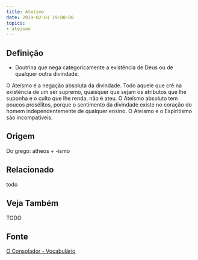 ```yaml
---
title: Ateísmo
date: 2019-02-01 19:00:00
topics:
- ateismo
---
```


## Definição
* Doutrina que nega categoricamente a existência de Deus ou de qualquer outra divindade.
 
O Ateísmo é a negação absoluta da divindade. Todo aquele que crê na existência
de um ser supremo, quaisquer que sejam os atributos que lhe suponha e o culto
que lhe renda, não é ateu. O Ateísmo absoluto tem poucos prosélitos, porque o
sentimento da divindade existe no coração do homem independentemente de qualquer
ensino. O Ateísmo e o Espiritismo são incompatíveis.

## Origem
Do grego: atheos + -ismo

## Relacionado
todo

## Veja Também
TODO

## Fonte
[O Consolador - Vocabulário](http://www.oconsolador.com.br/linkfixo/vocabulario/principal.html)
